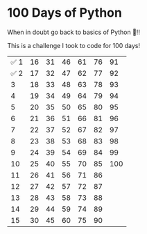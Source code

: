 # 100 Days of Python
When in doubt go back to basics of Python 🐍!!

This is a challenge I took to code for 100 days!

|     |        |        |        |        |        |         |
|-----|--------|--------|--------|--------|--------|---------|
| ✅ 1 |  16 |  31 |  46 |  61 |  76 |  91  |
| ✅ 2 |  17 |  32 |  47 |  62 |  77 |  92  |
| 3   |  18 |  33 |  48 |  63 |  78 |  93  |
| 4   |  19 |  34 |  49 |  64 |  79 |  94  |
| 5   |  20 |  35 |  50 |  65 |  80 |  95  |
| 6   |  21 |  36 |  51 |  66 |  81 |  96  |
| 7   |  22 |  37 |  52 |  67 |  82 |  97  |
| 8   |  23 |  38 |  53 |  68 |  83 |  98  |
| 9   |  24 |  39 |  54 |  69 |  84 |  99  |
| 10  |  25 |  40 |  55 |  70 |  85 |  100 |
| 11  |  26 |  41 |  56 |  71 |  86 |         |
| 12  |  27 |  42 |  57 |  72 |  87 |         |
| 13  |  28 |  43 |  58 |  73 |  88 |         |
| 14  |  29 |  44 |  59 |  74 |  89 |         |
| 15  |  30 |  45 |  60 |  75 |  90 |         |

